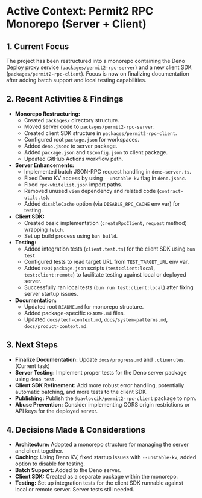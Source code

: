 # Active Context: Permit2 RPC Monorepo (Server + Client)

## 1. Current Focus

The project has been restructured into a monorepo containing the Deno Deploy proxy service (`packages/permit2-rpc-server`) and a new client SDK (`packages/permit2-rpc-client`). Focus is now on finalizing documentation after adding batch support and local testing capabilities.

## 2. Recent Activities & Findings

- **Monorepo Restructuring:**
    - Created `packages/` directory structure.
    - Moved server code to `packages/permit2-rpc-server`.
    - Created client SDK structure in `packages/permit2-rpc-client`.
    - Configured root `package.json` for workspaces.
    - Added `deno.jsonc` to server package.
    - Added `package.json` and `tsconfig.json` to client package.
    - Updated GitHub Actions workflow path.
- **Server Enhancements:**
    - Implemented batch JSON-RPC request handling in `deno-server.ts`.
    - Fixed Deno KV access by using `--unstable-kv` flag in `deno.jsonc`.
    - Fixed `rpc-whitelist.json` import paths.
    - Removed unused `viem` dependency and related code (`contract-utils.ts`).
    - Added `disableCache` option (via `DISABLE_RPC_CACHE` env var) for testing.
- **Client SDK:**
    - Created basic implementation (`createRpcClient`, `request` method) wrapping `fetch`.
    - Set up build process using `bun build`.
- **Testing:**
    - Added integration tests (`client.test.ts`) for the client SDK using `bun test`.
    - Configured tests to read target URL from `TEST_TARGET_URL` env var.
    - Added root `package.json` scripts (`test:client:local`, `test:client:remote`) to facilitate testing against local or deployed server.
    - Successfully ran local tests (`bun run test:client:local`) after fixing server startup issues.
- **Documentation:**
    - Updated root `README.md` for monorepo structure.
    - Added package-specific `README.md` files.
    - Updated `docs/tech-context.md`, `docs/system-patterns.md`, `docs/product-context.md`.

## 3. Next Steps

- **Finalize Documentation:** Update `docs/progress.md` and `.clinerules`. (Current task)
- **Server Testing:** Implement proper tests for the Deno server package using `deno test`.
- **Client SDK Refinement:** Add more robust error handling, potentially automatic batching, and more tests to the client SDK.
- **Publishing:** Publish the `@pavlovcik/permit2-rpc-client` package to npm.
- **Abuse Prevention:** Consider implementing CORS origin restrictions or API keys for the deployed server.

## 4. Decisions Made & Considerations

- **Architecture:** Adopted a monorepo structure for managing the server and client together.
- **Caching:** Using Deno KV, fixed startup issues with `--unstable-kv`, added option to disable for testing.
- **Batch Support:** Added to the Deno server.
- **Client SDK:** Created as a separate package within the monorepo.
- **Testing:** Set up integration tests for the client SDK runnable against local or remote server. Server tests still needed.
